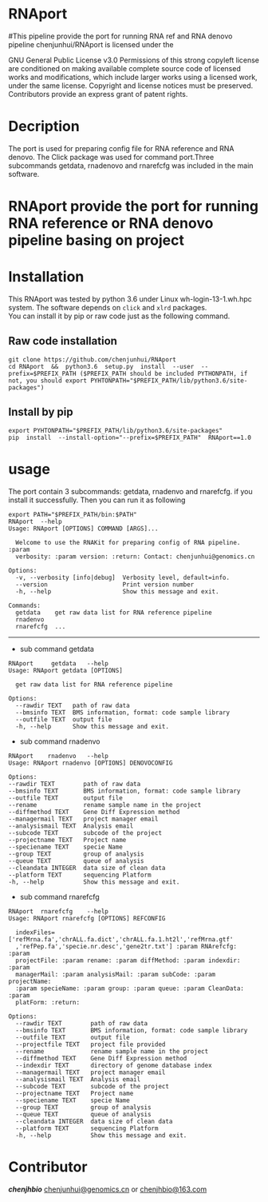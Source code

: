 # RNAport
#This pipeline provide the port for running RNA ref and RNA denovo pipeline
chenjunhui/RNAport is licensed under the

GNU General Public License v3.0
Permissions of this strong copyleft license are conditioned on making available complete source code of licensed works and modifications, which include larger works using a licensed work, under the same license. Copyright and license notices must be preserved. Contributors provide an express grant of patent rights.

Decription
============================================================================================================================
The port is used for preparing config file for RNA reference and RNA denovo. The Click package was used for command port.Three
subcommands getdata, rnadenovo and rnarefcfg was included in the main software.

RNAport  provide the port for running RNA reference or RNA denovo pipeline basing on project
=============================================================================================================================

Installation
=============================================================================================================================
This RNAport was tested by python 3.6 under Linux wh-login-13-1.wh.hpc system. The software depends on `click` and `xlrd` packages.</br>
You can install it by pip or raw code just as the following command.

Raw code installation
------------------------------------------
```
git clone https://github.com/chenjunhui/RNAport
cd RNAport  &&  python3.6  setup.py  install  --user  --prefix=$PREFIX_PATH ($PREFIX_PATH should be included PYTHONPATH, if not, you should export PYHTONPATH="$PREFIX_PATH/lib/python3.6/site-packages")
```
Install  by pip
-------------------------------------------
```
export PYHTONPATH="$PREFIX_PATH/lib/python3.6/site-packages"
pip  install  --install-option="--prefix=$PREFIX_PATH"  RNAport==1.0
```
usage
======================================================================================================
The port contain 3 subcommands: getdata, rnadenvo and rnarefcfg. if you install it successfully. Then you can run it
as following
```
export PATH="$PREFIX_PATH/bin:$PATH"
RNAport  --help
Usage: RNAport [OPTIONS] COMMAND [ARGS]...

  Welcome to use the RNAKit for preparing config of RNA pipeline. :param
  verbosity: :param version: :return: Contact: chenjunhui@genomics.cn

Options:
  -v, --verbosity [info|debug]  Verbosity level, default=info.
  --version                     Print version number
  -h, --help                    Show this message and exit.

Commands:
  getdata    get raw data list for RNA reference pipeline
  rnadenvo
  rnarefcfg  ...
  ```
  *********************************************************************************************************************
  * sub command getdata
```
RNAport     getdata   --help
Usage: RNAport getdata [OPTIONS]

  get raw data list for RNA reference pipeline

Options:
  --rawdir TEXT   path of raw data
  --bmsinfo TEXT  BMS information, format: code sample library
  --outfile TEXT  output file
  -h, --help      Show this message and exit.
  ```
  * sub command  rnadenvo
  ```
  RNAport    rnadenvo   --help
  Usage: RNAport rnadenvo [OPTIONS] DENOVOCONFIG

Options:
  --rawdir TEXT        path of raw data
  --bmsinfo TEXT       BMS information, format: code sample library
  --outfile TEXT       output file
  --rename             rename sample name in the project
  --diffmethod TEXT    Gene Diff Expression method
  --managermail TEXT   project manager email
  --analysismail TEXT  Analysis email
  --subcode TEXT       subcode of the project
  --projectname TEXT   Project name
  --speciename TEXT    specie Name
  --group TEXT         group of analysis
  --queue TEXT         queue of analysis
  --cleandata INTEGER  data size of clean data
  --platform TEXT      sequencing Platform
  -h, --help           Show this message and exit.
```
* sub command  rnarefcfg
```
RNAport  rnarefcfg    --help
Usage: RNAport rnarefcfg [OPTIONS] REFCONFIG

  indexFiles=['refMrna.fa','chrALL.fa.dict','chrALL.fa.1.ht2l','refMrna.gtf'
  ,'refPep.fa','specie.nr.desc','gene2tr.txt'] :param RNArefcfg: :param
  projectFile: :param rename: :param diffMethod: :param indexdir: :param
  managerMail: :param analysisMail: :param subCode: :param projectName:
  :param specieName: :param group: :param queue: :param CleanData: :param
  platForm: :return:

Options:
  --rawdir TEXT        path of raw data
  --bmsinfo TEXT       BMS information, format: code sample library
  --outfile TEXT       output file
  --projectfile TEXT   project file provided
  --rename             rename sample name in the project
  --diffmethod TEXT    Gene Diff Expression method
  --indexdir TEXT      directory of genome database index
  --managermail TEXT   project manager email
  --analysismail TEXT  Analysis email
  --subcode TEXT       subcode of the project
  --projectname TEXT   Project name
  --speciename TEXT    specie Name
  --group TEXT         group of analysis
  --queue TEXT         queue of analysis
  --cleandata INTEGER  data size of clean data
  --platform TEXT      sequencing Platform
  -h, --help           Show this message and exit.
  ```
  Contributor
  ==============================================================================================
  ***chenjhbio***  chenjunhui@genomics.cn  or  chenjhbio@163.com
  
  
  
  
